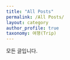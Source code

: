 ```yaml
---
title: "All Posts"
permalink: /All Posts/
layout: category
author_profile: true
taxonomy: 여행(Trip)
---
```


모든 글입니다.

